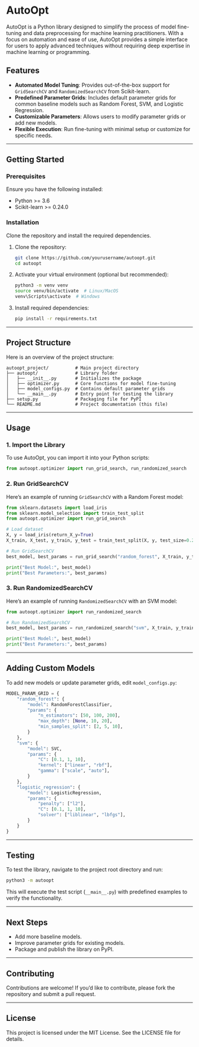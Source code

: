 # AutoOpt

AutoOpt is a Python library designed to simplify the process of model fine-tuning and data preprocessing for machine learning practitioners. With a focus on automation and ease of use, AutoOpt provides a simple interface for users to apply advanced techniques without requiring deep expertise in machine learning or programming.

## Features
- **Automated Model Tuning**: Provides out-of-the-box support for `GridSearchCV` and `RandomizedSearchCV` from Scikit-learn.
- **Predefined Parameter Grids**: Includes default parameter grids for common baseline models such as Random Forest, SVM, and Logistic Regression.
- **Customizable Parameters**: Allows users to modify parameter grids or add new models.
- **Flexible Execution**: Run fine-tuning with minimal setup or customize for specific needs.

---

## Getting Started
### Prerequisites
Ensure you have the following installed:
- Python >= 3.6
- Scikit-learn >= 0.24.0

### Installation
Clone the repository and install the required dependencies.

1. Clone the repository:
   ```bash
   git clone https://github.com/yourusername/autoopt.git
   cd autoopt
   ```

2. Activate your virtual environment (optional but recommended):
   ```bash
   python3 -m venv venv
   source venv/bin/activate  # Linux/MacOS
   venv\Scripts\activate  # Windows
   ```

3. Install required dependencies:
   ```bash
   pip install -r requirements.txt
   ```

---

## Project Structure
Here is an overview of the project structure:

```
autoopt_project/          # Main project directory
├── autoopt/              # Library folder
│   ├── __init__.py       # Initializes the package
│   ├── optimizer.py      # Core functions for model fine-tuning
│   ├── model_configs.py  # Contains default parameter grids
│   └── __main__.py       # Entry point for testing the library
├── setup.py              # Packaging file for PyPI
└── README.md             # Project documentation (this file)
```

---

## Usage

### 1. Import the Library
To use AutoOpt, you can import it into your Python scripts:

```python
from autoopt.optimizer import run_grid_search, run_randomized_search
```

### 2. Run GridSearchCV
Here’s an example of running `GridSearchCV` with a Random Forest model:

```python
from sklearn.datasets import load_iris
from sklearn.model_selection import train_test_split
from autoopt.optimizer import run_grid_search

# Load dataset
X, y = load_iris(return_X_y=True)
X_train, X_test, y_train, y_test = train_test_split(X, y, test_size=0.2, random_state=42)

# Run GridSearchCV
best_model, best_params = run_grid_search("random_forest", X_train, y_train)

print("Best Model:", best_model)
print("Best Parameters:", best_params)
```

### 3. Run RandomizedSearchCV
Here’s an example of running `RandomizedSearchCV` with an SVM model:

```python
from autoopt.optimizer import run_randomized_search

# Run RandomizedSearchCV
best_model, best_params = run_randomized_search("svm", X_train, y_train, n_iter=10)

print("Best Model:", best_model)
print("Best Parameters:", best_params)
```

---

## Adding Custom Models
To add new models or update parameter grids, edit `model_configs.py`:

```python
MODEL_PARAM_GRID = {
    "random_forest": {
        "model": RandomForestClassifier,
        "params": {
            "n_estimators": [50, 100, 200],
            "max_depth": [None, 10, 20],
            "min_samples_split": [2, 5, 10],
        }
    },
    "svm": {
        "model": SVC,
        "params": {
            "C": [0.1, 1, 10],
            "kernel": ["linear", "rbf"],
            "gamma": ["scale", "auto"],
        }
    },
    "logistic_regression": {
        "model": LogisticRegression,
        "params": {
            "penalty": ["l2"],
            "C": [0.1, 1, 10],
            "solver": ["liblinear", "lbfgs"],
        }
    }
}
```

---

## Testing
To test the library, navigate to the project root directory and run:

```bash
python3 -m autoopt
```

This will execute the test script (`__main__.py`) with predefined examples to verify the functionality.

---

## Next Steps
- Add more baseline models.
- Improve parameter grids for existing models.
- Package and publish the library on PyPI.

---

## Contributing
Contributions are welcome! If you’d like to contribute, please fork the repository and submit a pull request.

---

## License
This project is licensed under the MIT License. See the LICENSE file for details.

